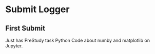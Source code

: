 # Submit Logger

## First Submit

Just has PreStudy task Python Code about numby and matplotlib on Jupyter.
